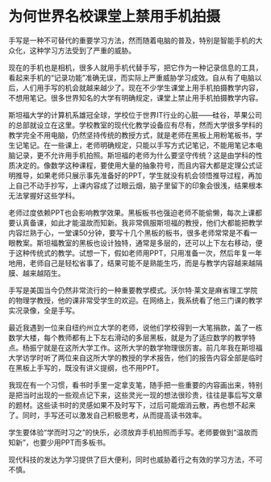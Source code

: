 # 为何世界名校课堂上禁用手机拍摄

手写是一种不可替代的重要学习方法，然而随着电脑的普及，特别是智能手机的大众化，这种学习方法受到了严重的威胁。 

现在的手机也是相机，很多人就用手机代替手写，把它作为一种记录信息的工具，看起来手机的“记录功能”准确无误，而实际上严重威胁学习成效。自从有了电脑以后，人们用手写的机会就越来越少了。现在不少学生课堂上用手机拍摄教学内容，不想用笔记。很多世界知名的大学有明确规定，课堂上禁止用手机拍摄教学内容。 

斯坦福大学的计算机系雄冠全球，学校位于世界IT行业的心脏——硅谷，苹果公司的总部就设立在这里。学校教室的现代化教学设备应有尽有，然而大学很多学科的教学完全不用电脑，仍然坚持传统的教授方式，就是老师在黑板上用粉笔板书，学生记笔记。在一些课上，老师明确规定，只能以手写方式记笔记，不能用笔记本电脑记录，更不允许用手机拍照。斯坦福的老师为什么要坚守传统？这是由学科的性质决定的。像数学这种课程，要使用大量的抽象符号，而且内容大都是定理公式证明推导，如果老师只展示事先准备好的PPT，学生就没有机会领悟推导过程，再加上自己不动手抄写，上课内容成了过眼云烟，脑子里留下的印象会很浅，结果根本无法掌握好这些学科。 

老师过度依赖PPT也会影响教学效果。黑板板书也强迫老师不能偷懒，每次上课都要认真备课，如此才能温故而知新。我非常佩服斯坦福的教授，他们大都能把教学内容烂熟于心，一堂课50分钟，要写十几个黑板的板书，很多老师常常是不看一眼教案。斯坦福教室的黑板也设计独特，通常是多层的，还可以上下左右移动，便于这种传统式的教学。试想一下，假如老师用PPT，只用准备一次，然后年复一年地用，老师自己是轻松省事了，结果可能不是熟能生巧，而是与教学内容越来越隔膜、越来越陌生。 

手写是美国当今仍然非常流行的一种重要教学模式。沃尔特·莱文是麻省理工学院的物理学教授，他的课非常受学生的欢迎。在网络上，我系统看了他三门课的教学实况录像，全是手写。 

最近我遇到一位来自纽约州立大学的老师，说他们学校得到一大笔捐款，盖了一栋数学大楼，每个教师都有上下左右滑动的多层黑板，就是为了适应数学的教学特点。杨振宁就是在这所大学工作。这所大学的数学物理很厉害。前几年我在斯坦福大学访学时听了两位来自这所大学的教授的学术报告，他们的报告内容全部是临时在黑板上手写的，既没有讲义提纲，也不用PPT。 

我现在有一个习惯，看书时手里一定拿支笔，随手把一些重要的内容画出来，特别是把当时出现的一些观点记下来，这些灵光一现的想法很珍贵，往往是事后写文章的题材。这些读书时的灵感如果不及时写下，过后可能烟消云散，再也想不起来了。同时，手写还可以激发自己积极思考，从而提高读书效率。 

学生要体验“学而时习之”的快乐，必须放弃手机拍照而手写。老师要做到“温故而知新”，也要少用PPT而多板书。 

现代科技的发达为学习提供了巨大便利，同时也威胁着行之有效的学习方法，不可不慎。